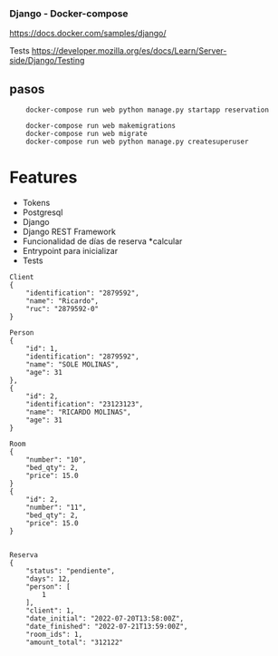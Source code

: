 

### Django - Docker-compose

https://docs.docker.com/samples/django/

Tests
https://developer.mozilla.org/es/docs/Learn/Server-side/Django/Testing


## pasos

```
    docker-compose run web python manage.py startapp reservation
```

```
    docker-compose run web makemigrations
    docker-compose run web migrate
    docker-compose run web python manage.py createsuperuser
```



# Features
- Tokens
- Postgresql
- Django
- Django REST Framework
- Funcionalidad de días de reserva *calcular
- Entrypoint para inicializar
- Tests

```
Client
{
    "identification": "2879592",
    "name": "Ricardo",
    "ruc": "2879592-0"
}

Person
{
    "id": 1,
    "identification": "2879592",
    "name": "SOLE MOLINAS",
    "age": 31
},
{
    "id": 2,
    "identification": "23123123",
    "name": "RICARDO MOLINAS",
    "age": 31
}

Room
{
    "number": "10",
    "bed_qty": 2,
    "price": 15.0
}
{
    "id": 2,
    "number": "11",
    "bed_qty": 2,
    "price": 15.0
}


Reserva
{
    "status": "pendiente",
    "days": 12,
    "person": [
        1
    ],
    "client": 1,
    "date_initial": "2022-07-20T13:58:00Z",
    "date_finished": "2022-07-21T13:59:00Z",
    "room_ids": 1,
    "amount_total": "312122"

```